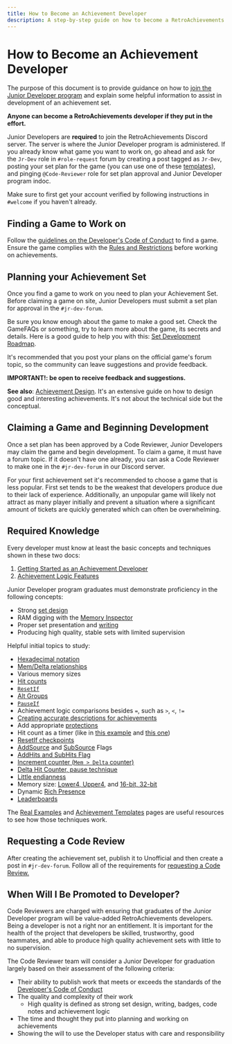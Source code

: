 ```yaml
---
title: How to Become an Achievement Developer
description: A step-by-step guide on how to become a RetroAchievements developer, including required knowledge, planning, and best practices.
---
```


# How to Become an Achievement Developer

The purpose of this document is to provide guidance on how to [join the Junior Developer program](/developer-docs/jr-dev-rules) and explain some helpful information to assist in development of an achievement set.

**Anyone can become a RetroAchievements developer if they put in the effort.**

Junior Developers are **required** to join the RetroAchievements Discord server. The server is where the Junior Developer program is administered. If you already know what game you want to work on, go ahead and ask for the `Jr-Dev` role in `#role-request` forum by creating a post tagged as `Jr-Dev`, posting your set plan for the game (you can use one of these [templates](https://docs.google.com/spreadsheets/d/1VC2phJ9AUcZK5Ll4bVuMpJXED8QdM_nw8OdSAuLc3bI/edit)), and pinging `@Code-Reviewer` role for set plan approval and Junior Developer program indoc.

Make sure to first get your account verified by following instructions in `#welcome` if you haven't already.

## Finding a Game to Work on

Follow the [guidelines on the Developer's Code of Conduct](/guidelines/developers/code-of-conduct#working-on-empty-sets) to find a game. Ensure the game complies with the [Rules and Restrictions](/developer-docs/jr-dev-rules#rules-and-restrictions) before working on achievements.

## Planning your Achievement Set

Once you find a game to work on you need to plan your Achievement Set. Before claiming a game on site, Junior Developers must submit a set plan for approval in the `#jr-dev-forum`. 

Be sure you know enough about the game to make a good set. Check the GameFAQs or something, try to learn more about the game, its secrets and details. Here is a good guide to help you with this: [Set Development Roadmap](/developer-docs/set-development-roadmap).

It's recommended that you post your plans on the official game's forum topic, so the community can leave suggestions and provide feedback.

**IMPORTANT!: be open to receive feedback and suggestions.**

**See also**: [Achievement Design](/developer-docs/achievement-design). It's an extensive guide on how to design good and interesting achievements. It's not about the technical side but the conceptual.

## Claiming a Game and Beginning Development

Once a set plan has been approved by a Code Reviewer, Junior Developers may claim the game and begin development. To claim a game, it must have a forum topic. If it doesn't have one already, you can ask a Code Reviewer to make one in the `#jr-dev-forum` in our Discord server.

For your first achievement set it's recommended to choose a game that is less popular. First set tends to be the weakest that developers produce due to their lack of experience. Additionally, an unpopular game will likely not attract as many player initially and prevent a situation where a significant amount of tickets are quickly generated which can often be overwhelming.

## Required Knowledge

Every developer must know at least the basic concepts and techniques shown in these two docs:

1. [Getting Started as an Achievement Developer](/developer-docs/getting-started-as-an-achievement-developer)
2. [Achievement Logic Features](/orphaned/achievement-logic-features)

Junior Developer program graduates must demonstrate proficiency in the following concepts:

- Strong [set design](/developer-docs/achievement-design)
- RAM digging with the [Memory Inspector](/developer-docs/memory-inspector)
- Proper set presentation and [writing](/guidelines/content/writing-policy)
- Producing high quality, stable sets with limited supervision

Helpful initial topics to study:
- [Hexadecimal notation](/developer-docs/memory-inspector#decimal-binary-and-hexadecimal-notations)
- [Mem/Delta relationships](/developer-docs/delta-values)
- Various memory sizes
- [Hit counts](/developer-docs/hit-counts)
- [`ResetIf`](/developer-docs/flags/resetif)
- [Alt Groups](/developer-docs/alt-groups)
- [`PauseIf`](/developer-docs/flags/pauseif)
- Achievement logic comparisons besides `=`, such as `>`, `<`, `!=`
- [Creating accurate descriptions for achievements](/guidelines/developers/code-of-conduct#basic-achievement-design-guidelines)
- Add appropriate [protections](/developer-docs/getting-started-as-an-achievement-developer#important-tips)
- Hit count as a timer (like in [this example](/developer-docs/real-examples/using-hit-counts-as-a-timer) and [this one](/developer-docs/real-examples/creating-a-timer-with-reset-if-hits-based-on-the-speed-of-the-game))
- [ResetIf checkpoints](/developer-docs/achievement-templates#finish-level-n-without-dying)
- [AddSource](/developer-docs/flags/addsource) and [SubSource](/developer-docs/flags/subsource) Flags
- [AddHits and SubHits Flag](/developer-docs/flags/addhits-subhits)
- [Increment counter (`Mem > Delta` counter)](/developer-docs/real-examples/using-delta-values-and-hit-counts-to-detect-an-increment)
- [Delta Hit Counter, pause technique](/developer-docs/achievement-templates#check-for-a-specific-value-changing-to-another-specific-value-ten-times)
- [Little endianness](/developer-docs/memory-inspector#endianness)
- Memory size: [Lower4, Upper4](/developer-docs/memory-inspector#upper4-and-lower4), and [16-bit, 32-bit](/developer-docs/memory-inspector#_16-and-32-bit-mode)
- Dynamic [Rich Presence](/developer-docs/rich-presence)
- [Leaderboards](/developer-docs/leaderboards)

The [Real Examples](/developer-docs/real-examples) and [Achievement Templates](/developer-docs/achievement-templates) pages are useful resources to see how those techniques work.

## Requesting a Code Review

After creating the achievement set, publish it to Unofficial and then create a post in `#jr-dev-forum`. Follow all of the requirements for [requesting a Code Review.](/developer-docs/jr-dev-rules.html#code-review-requests)

## When Will I Be Promoted to Developer?

Code Reviewers are charged with ensuring that graduates of the Junior Developer program will be value-added RetroAchievements developers. Being a developer is not a right nor an entitlement. It is important for the health of the project that developers be skilled, trustworthy, good teammates, and able to produce high quality achievement sets with little to no supervision.

The Code Reviewer team will consider a Junior Developer for graduation largely based on their assessment of the following criteria:

- Their ability to publish work that meets or exceeds the standards of the [Developer's Code of Conduct](/guidelines/developers/code-of-conduct)
- The quality and complexity of their work
    - High quality is defined as strong set design, writing, badges, code notes and achievement logic
- The time and thought they put into planning and working on achievements
- Showing the will to use the Developer status with care and responsibility
